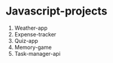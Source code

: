# Javascript-projects
1. Weather-app
2. Expense-tracker
3. Quiz-app
4. Memory-game
5. Task-manager-api
